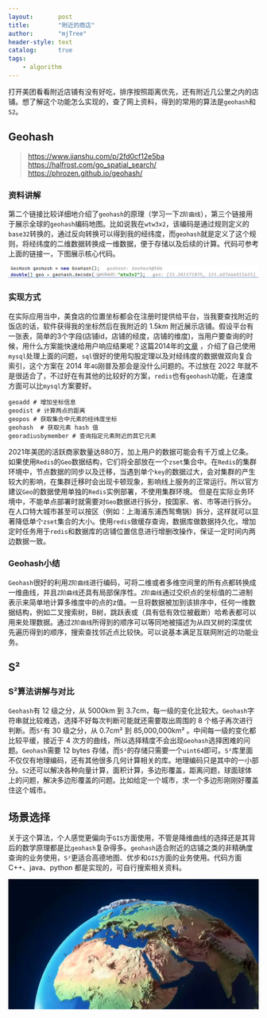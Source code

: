 ```yaml
---
layout:       post
title:        "附近的商店"
author:       "mjTree"
header-style: text
catalog:      true
tags:
    - algorithm
---
```



打开美团看看附近店铺有没有好吃，排序按照距离优先，还有附近几公里之内的店铺。想了解这个功能怎么实现的，查了网上资料，得到的常用的算法是`geohash`和`S2`。  


## Geohash

> https://www.jianshu.com/p/2fd0cf12e5ba  
> https://halfrost.com/go_spatial_search/  
> https://phrozen.github.io/geohash/


### 资料讲解
第二个链接比较详细地介绍了`geohash`的原理（学习一下`Z阶曲线`），第三个链接用于展示全球的`geohash`编码地图。比如说我在`wtw3x2`，该编码是通过规则定义的`base32`转换的，通过反向转换可以得到我的经纬度，而`geohash`就是定义了这个规则，将经纬度的二维数据转换成一维数据，便于存储以及后续的计算。代码可参考上面的链接一，下图展示核心代码。  

![geohash_code](/img/article-img/2023/0418_1.png)


### 实现方式
在实际应用当中，美食店的位置坐标都会在注册时提供给平台，当我要查找附近的饭店的话，软件获得我的坐标然后在我附近的 1.5km 附近展示店铺。假设平台有一张表，简单的3个字段(店铺id，店铺的经度，店铺的维度)，当用户要查询的时候，用什么方案能快速给用户响应结果呢？这篇2014年的[文章](https://www.cnblogs.com/mgbert/p/4146538.html) ，介绍了自己使用`mysql`处理上面的问题，`sql`很好的使用勾股定理以及对经纬度的数据做双向复合索引，这个方案在 2014 年`4G`刚普及那会是没什么问题的。不过放在 2022 年就不是很适合了，不过好在有其他的比较好的方案，`redis`也有`geohash`功能，在速度方面可以比`mysql`方案要好。  

```
geoadd # 增加坐标信息
geodist # 计算两点的距离
geopos # 获取集合中元素的经纬度坐标
geohash  # 获取元素 hash 值
georadiusbymember # 查询指定元素附近的其它元素
```

2021年美团的活跃商家数量达880万，加上用户的数据可能会有千万或上亿条。如果使用`Redis`的`Geo`数据结构，它们将全部放在一个`zset`集合中。在`Redis`的集群环境中，节点数据的同步以及迁移，当遇到单个`key`的数据过大，会对集群的产生较大的影响，在集群迁移时会出现卡顿现象，影响线上服务的正常运行。所以官方建议`Geo`的数据使用单独的`Redis`实例部署，不使用集群环境。 但是在实际业务环境中，不能单点部署时就需要对`Geo`数据进行拆分，按国家、省、市等进行拆分。在人口特大城市甚至可以按区（例如：上海浦东浦西鸳鸯锅）拆分，这样就可以显著降低单个`zset`集合的大小。使用`redis`做缓存查询，数据库做数据持久化，增加定时任务用于`redis`和数据库的店铺位置信息进行增删改操作，保证一定时间内两边数据一致。  


### Geohash小结
`Geohash`很好的利用`Z阶曲线`进行编码，可将二维或者多维空间里的所有点都转换成一维曲线，并且`Z阶曲线`还具有局部保序性。`Z阶曲线`通过交织点的坐标值的二进制表示来简单地计算多维度中的点的z值。一旦将数据被加到该排序中，任何一维数据结构，例如二叉搜索树，B树，跳跃表或（具有低有效位被截断）哈希表都可以用来处理数据。通过`Z阶曲线`所得到的顺序可以等同地被描述为从四叉树的深度优先遍历得到的顺序，搜索查找邻近点比较快。可以说基本满足互联网附近的功能业务。  


## S²

### S²算法讲解与对比
`Geohash`有 12 级之分，从 5000km 到 3.7cm，每一级的变化比较大。`Geohash`字符串就比较难选，选择不好每次判断可能就还需要取出周围的 8 个格子再次进行判断。而`S²`有 30 级之分，从 0.7cm² 到 85,000,000km² 。中间每一级的变化都比较平缓，接近于 4 次方的曲线，所以选择精度不会出现`Geohash`选择困难的问题。`Geohash`需要 12 bytes 存储，而`S²`的存储只需要一个`uint64`即可。`S²`库里面不仅仅有地理编码，还有其他很多几何计算相关的库。地理编码只是其中的一小部分。`S2`还可以解决各种向量计算，面积计算，多边形覆盖，距离问题，球面球体上的问题，解决多边形覆盖的问题。比如给定一个城市，求一个多边形刚刚好覆盖住这个城市。  


## 场景选择
关于这个算法，个人感觉更偏向于`GIS`方面使用，不管是降维曲线的选择还是其背后的数学原理都是比`geohash`复杂得多。`geohash`适合附近的店铺之类的非精确度查询的业务使用，`S²`更适合高德地图、优步和`GIS`方面的业务使用。代码方面 C++、java、python 都是实现的，可自行搜索相关资料。  


![earth](/img/article-img/2023/0418_2.png)
